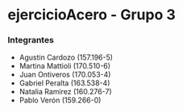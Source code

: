 # ejercicioAcero - Grupo 3

### Integrantes
* Agustin Cardozo (157.196-5)
* Martina Mattioli (170.510-6)
* Juan Ontiveros (170.053-4)
* Gabriel Peralta (163.538-4)
* Natalia Ramirez (160.276-7)
* Pablo Verón (159.266-0)
